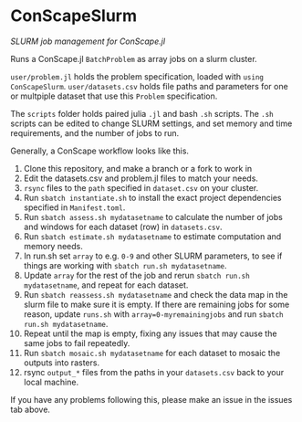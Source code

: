 # ConScapeSlurm
 
_SLURM job management for ConScape.jl_

Runs a ConScape.jl `BatchProblem` as array jobs on a slurm cluster.


`user/problem.jl` holds the problem specification, loaded with `using ConScapeSlurm`.
`user/datasets.csv` holds file paths and parameters for one or multpiple dataset that use this `Problem` specification.

The `scripts` folder holds paired julia `.jl` and bash `.sh` scripts. The `.sh` scripts can be edited to change
SLURM settings, and set memory and time requirements, and the number of jobs to run.

Generally, a ConScape workflow looks like this.

1. Clone this repository, and make a branch or a fork to work in
2. Edit the datasets.csv and problem.jl files to match your needs.
3. `rsync` files to the `path` specified in `dataset.csv` on your cluster.
4. Run `sbatch instantiate.sh` to install the exact project dependencies specified in `Manifest.toml`.
5. Run `sbatch assess.sh mydatasetname` to calculate the number of jobs and windows for each dataset (row) in `datasets.csv`.
6. Run `sbatch estimate.sh mydatasetname` to estimate computation and memory needs.
7. In run.sh set `array` to e.g. `0-9` and other SLURM parameters, to see if things are working with `sbatch run.sh mydatasetname`.
8. Update `array` for the rest of the job and rerun `sbatch run.sh mydatasetname`, and repeat for each dataset.
9. Run `sbatch reassess.sh mydatasetname` and check the data map in the slurm file to make sure it is empty.
    If there are remaining jobs for some reason, update `runs.sh` with `array=0-myremainingjobs` and run 
    `sbatch run.sh mydatasetname`.
10. Repeat until the map is empty, fixing any issues that may cause the same jobs to fail repeatedly.
11. Run `sbatch mosaic.sh mydatasetname` for each dataset to mosaic the outputs into rasters.
12. rsync `output_*` files from the paths in your `datasets.csv` back to your local machine.

If you have any problems following this, please make an issue in the issues tab above. 
